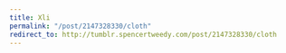 ```yaml
---
title: Xli
permalink: "/post/2147328330/cloth"
redirect_to: http://tumblr.spencertweedy.com/post/2147328330/cloth
---
```


